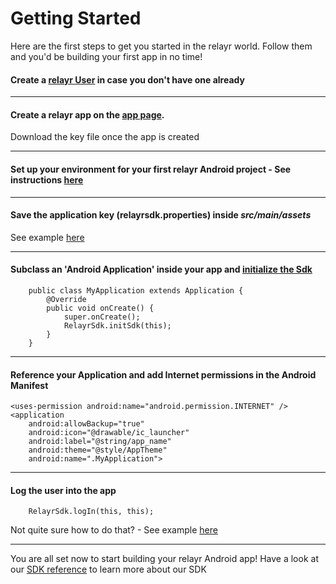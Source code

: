 # Getting Started

Here are the first steps to get you started in the relayr world. Follow them and you'd be building your first app in no time!

#### Create a [relayr User](https://api.relayr.io/oauth2/auth?client_id=D-aSJGtuUeQPwIgos1Xt_xAhXzo9RpiR&redirect_uri=https://developer.relayr.io/dashboard/scrape&response_type=token&scope=access-own-user-info+configure-devices) in case you don't have one already

----------

####  Create a relayr app on the [app page](https://developer.relayr.io/dashboard/apps/myApps). 
Download the key file once the app is created
 

----------

#### Set up your environment for your first relayr Android project - See instructions [here](/AndroidEnvironment)


----------

####  Save the application key (relayrsdk.properties) inside *src/main/assets* 

See example [here](https://github.com/relayr/android-demo-apps/commit/06b85d467fdf6300367d6d997a0f89fc3b9a184c) 
 

----------

#### Subclass an 'Android Application' inside your app and [initialize the Sdk](https://github.com/relayr/android-demo-apps/commit/27bef2e3c588c0e2351294a7fdc6418240af4bd4)
	    
	    public class MyApplication extends Application {
	        @Override
	        public void onCreate() {
	            super.onCreate();
	            RelayrSdk.initSdk(this);
	        }
	    }

----------

	    
####  Reference your Application and add Internet permissions in the Android Manifest
    
    <uses-permission android:name="android.permission.INTERNET" />
    <application
        android:allowBackup="true"
        android:icon="@drawable/ic_launcher"
        android:label="@string/app_name"
        android:theme="@style/AppTheme"
        android:name=".MyApplication">

----------

    
####  Log the user into the app 
  
		RelayrSdk.logIn(this, this);

Not quite sure how to do that? - See example [here](https://github.com/relayr/android-demo-apps/commit/19bf3578de9fd2c20e2ebab50c5a280500d411c9) 


----------

You are all set now to start building your relayr Android app! Have a look at our [SDK reference](/rendered-doc/javadoc) to learn more about our SDK	